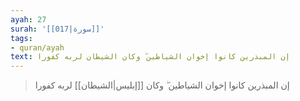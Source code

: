```yaml
---
ayah: 27
surah: '[[017|سورة]]'
tags:
- quran/ayah
text: إن المبذرين كانوا إخوان الشياطين ۖ وكان الشيطان لربه كفورا
---
```

> إن المبذرين كانوا إخوان الشياطين ۖ وكان [[إبليس|الشيطان]] لربه كفورا
